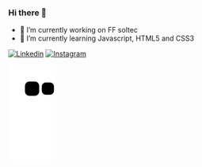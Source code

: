 ### Hi there 👋

<!--
**edu-coelho205/edu-coelho205** is a ✨ _special_ ✨ repository because its `README.md` (this file) appears on your GitHub profile.

Here are some ideas to get you started:
- 👯 I’m looking to collaborate on ...
- 🤔 I’m looking for help with ...
- 💬 Ask me about ...
- 📫 How to reach me: ...
- 😄 Pronouns: ...
- ⚡ Fun fact: ...
-->

- 🔭 I’m currently working on FF soltec
- 🌱 I’m currently learning Javascript, HTML5 and CSS3

[![Linkedin](https://img.shields.io/badge/LinkedIn-0077B5?style=for-the-badge&logo=linkedin&logoColor=white)](https://www.linkedin.com/in/eduardo-coelho-a89298252)
[![Instagram](https://img.shields.io/badge/Instagram-E4405F?style=for-the-badge&logo=instagram&logoColor=white)](https://www.instagram.com/cuelhoedu/)

![Snake animation](https://github.com/guifreiberger/guifreiberger/blob/output/github-contribution-grid-snake.svg)
